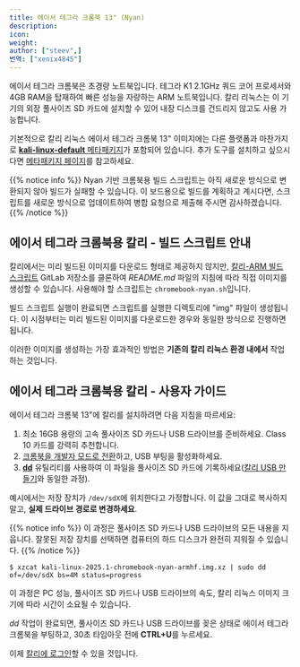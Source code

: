 ```yaml
---
title: 에이서 테그라 크롬북 13" (Nyan)
description:
icon:
weight:
author: ["steev",]
번역: ["xenix4845"]
---
```


에이서 테그라 크롬북은 초경량 노트북입니다. 테그라 K1 2.1GHz 쿼드 코어 프로세서와 4GB RAM을 탑재하여 빠른 성능을 자랑하는 ARM 노트북입니다. 칼리 리눅스는 이 기기의 외장 풀사이즈 SD 카드에 설치할 수 있어 내장 디스크를 건드리지 않고도 사용 가능합니다.

기본적으로 칼리 리눅스 에이서 테그라 크롬북 13" 이미지에는 다른 플랫폼과 마찬가지로 [**kali-linux-default** 메타패키지](/docs/general-use/metapackages/)가 포함되어 있습니다. 추가 도구를 설치하고 싶으시다면 [메타패키지 페이지](/docs/general-use/metapackages/)를 참고하세요.

{{% notice info %}}
Nyan 기반 크롬북용 빌드 스크립트는 아직 새로운 방식으로 변환되지 않아 빌드가 실패할 수 있습니다. 이 보드용으로 빌드를 계획하고 계시다면, 스크립트를 새로운 방식으로 업데이트하여 병합 요청으로 제출해 주시면 감사하겠습니다.
{{% /notice %}}

## 에이서 테그라 크롬북용 칼리 - 빌드 스크립트 안내

칼리에서는 미리 빌드된 이미지를 다운로드 형태로 제공하지 않지만, [칼리-ARM 빌드 스크립트](https://gitlab.com/kalilinux/build-scripts/kali-arm) GitLab 저장소를 클론하여 _README.md_ 파일의 지침에 따라 직접 이미지를 생성할 수 있습니다. 사용해야 할 스크립트는 `chromebook-nyan.sh`입니다.

빌드 스크립트 실행이 완료되면 스크립트를 실행한 디렉토리에 "img" 파일이 생성됩니다. 이 시점부터는 미리 빌드된 이미지를 다운로드한 경우와 동일한 방식으로 진행하면 됩니다.

이러한 이미지를 생성하는 가장 효과적인 방법은 **기존의 칼리 리눅스 환경 내에서** 작업하는 것입니다.

## 에이서 테그라 크롬북용 칼리 - 사용자 가이드

에이서 테그라 크롬북 13"에 칼리를 설치하려면 다음 지침을 따르세요:

1. 최소 16GB 용량의 고속 풀사이즈 SD 카드나 USB 드라이브를 준비하세요. Class 10 카드를 강력히 추천합니다.
2. [크롬북을 개발자 모드로 전환](http://www.chromium.org/chromium-os/developer-information-for-chrome-os-devices/acer-c720-chromebook)하고, USB 부팅을 활성화하세요.
3. **[dd](https://manpages.debian.org/testing/coreutils/dd.1.en.html)** 유틸리티를 사용하여 이 파일을 풀사이즈 SD 카드에 기록하세요([칼리 USB 만들기](/docs/usb/live-usb-install-with-windows/)와 동일한 과정).

예시에서는 저장 장치가 `/dev/sdX`에 위치한다고 가정합니다. 이 값을 그대로 복사하지 말고, **실제 드라이브 경로로 변경하세요**.

{{% notice info %}}
이 과정은 풀사이즈 SD 카드나 USB 드라이브의 모든 내용을 지웁니다. 잘못된 저장 장치를 선택하면 컴퓨터의 하드 디스크가 완전히 지워질 수 있습니다.
{{% /notice %}}

```console
$ xzcat kali-linux-2025.1-chromebook-nyan-armhf.img.xz | sudo dd of=/dev/sdX bs=4M status=progress
```

이 과정은 PC 성능, 풀사이즈 SD 카드나 USB 드라이브의 속도, 칼리 리눅스 이미지 크기에 따라 시간이 소요될 수 있습니다.

_dd_ 작업이 완료되면, 풀사이즈 SD 카드나 USB 드라이브를 꽂은 상태로 에이서 테그라 크롬북을 부팅하고, 30초 타임아웃 전에 **CTRL+U**를 누르세요.

이제 [칼리에 로그인](/docs/introduction/default-credentials/)할 수 있을 것입니다.

